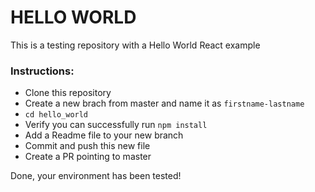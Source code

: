 # HELLO WORLD

This is a testing repository with a Hello World React example
  
### Instructions:
 - Clone this repository
 - Create a new brach from master and name it as `firstname-lastname`
 - `cd hello_world`
 - Verify you can successfully run `npm install`
 - Add a Readme file to your new branch
 - Commit and push this new file
 - Create a PR pointing to master

 Done, your environment has been tested!
